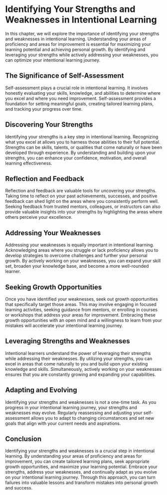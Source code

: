 # Identifying Your Strengths and Weaknesses in Intentional Learning

In this chapter, we will explore the importance of identifying your strengths and weaknesses in intentional learning. Understanding your areas of proficiency and areas for improvement is essential for maximizing your learning potential and achieving personal growth. By identifying and leveraging your strengths while actively addressing your weaknesses, you can optimize your intentional learning journey.

## The Significance of Self-Assessment

Self-assessment plays a crucial role in intentional learning. It involves honestly evaluating your skills, knowledge, and abilities to determine where you excel and where you need improvement. Self-assessment provides a foundation for setting meaningful goals, creating tailored learning plans, and tracking your progress over time.

## Discovering Your Strengths

Identifying your strengths is a key step in intentional learning. Recognizing what you excel at allows you to harness those abilities to their full potential. Strengths can be skills, talents, or qualities that come naturally or have been developed through experience. By understanding and building upon your strengths, you can enhance your confidence, motivation, and overall learning effectiveness.

## Reflection and Feedback

Reflection and feedback are valuable tools for uncovering your strengths. Taking time to reflect on your past achievements, successes, and positive feedback can shed light on the areas where you consistently perform well. Seeking feedback from trusted mentors, colleagues, or instructors can also provide valuable insights into your strengths by highlighting the areas where others perceive your excellence.

## Addressing Your Weaknesses

Addressing your weaknesses is equally important in intentional learning. Acknowledging areas where you struggle or lack proficiency allows you to develop strategies to overcome challenges and further your personal growth. By actively working on your weaknesses, you can expand your skill set, broaden your knowledge base, and become a more well-rounded learner.

## Seeking Growth Opportunities

Once you have identified your weaknesses, seek out growth opportunities that specifically target those areas. This may involve engaging in focused learning activities, seeking guidance from mentors, or enrolling in courses or workshops that address your areas for improvement. Embracing these growth opportunities with an open mind and a willingness to learn from your mistakes will accelerate your intentional learning journey.

## Leveraging Strengths and Weaknesses

Intentional learners understand the power of leveraging their strengths while addressing their weaknesses. By utilizing your strengths, you can excel in areas that come naturally to you and build upon your existing knowledge and skills. Simultaneously, actively working on your weaknesses ensures that you are constantly growing and expanding your capabilities.

## Adapting and Evolving

Identifying your strengths and weaknesses is not a one-time task. As you progress in your intentional learning journey, your strengths and weaknesses may evolve. Regularly reassessing and adjusting your self-assessment allows you to adapt to changing circumstances and set new goals that align with your current needs and aspirations.

## Conclusion

Identifying your strengths and weaknesses is a crucial step in intentional learning. By understanding your areas of proficiency and areas for improvement, you can create tailored learning plans, seek appropriate growth opportunities, and maximize your learning potential. Embrace your strengths, address your weaknesses, and continually adapt as you evolve on your intentional learning journey. Through this approach, you can turn failures into valuable lessons and transform mistakes into personal growth and success.

